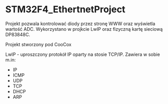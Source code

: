 STM32F4_EthertnetProject
========================
Projekt pozwala kontrolować diody przez stronę WWW oraz wyświetla wartość ADC.
Wykorzystano w projkcie LwIP oraz fizyczną kartę sieciową DP83848C.

Projekt stworzony pod CooCox

LwIP - uproszczony protokół IP oparty na stosie TCP/IP. Zawiera w sobie m.in:
- IP
- ICMP
- UDP
- TCP
- DHCP 
- ARP